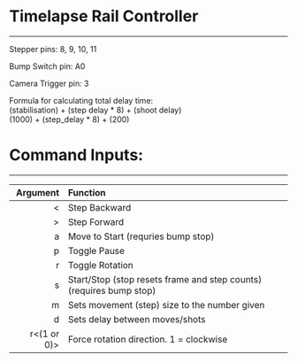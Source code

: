 # Timelapse Rail Controller 
---

Stepper pins: 8, 9, 10, 11  
  
Bump Switch pin: A0  
  
Camera Trigger pin: 3  
  
Formula for calculating total delay time:  
(stabilisation) + (step delay * 8) + (shoot delay)  
    (1000)      + (step_delay * 8) +     (200)  
  
# Command Inputs:
---

| **Argument** | **Function** |
|-:|:-|
| < | Step Backward |
| > | Step Forward |
| a | Move to Start (requries bump stop) |
| p | Toggle Pause |
| r | Toggle Rotation |
| s | Start/Stop (stop resets frame and step counts) (requires bump stop) |
| m<step size> | Sets movement (step) size to the number given |
| d<delay time> | Sets delay between moves/shots |
| r<(1 or 0)>   | Force rotation direction. 1 = clockwise |
